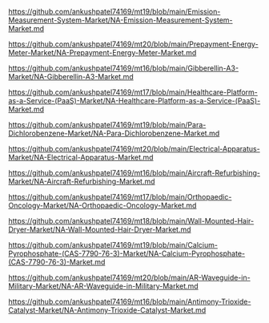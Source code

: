 <p><a href="https://github.com/ankushpatel74169/mt19/blob/main/Emission-Measurement-System-Market/NA-Emission-Measurement-System-Market.md">https://github.com/ankushpatel74169/mt19/blob/main/Emission-Measurement-System-Market/NA-Emission-Measurement-System-Market.md</a></p><p><a href="https://github.com/ankushpatel74169/mt20/blob/main/Prepayment-Energy-Meter-Market/NA-Prepayment-Energy-Meter-Market.md">https://github.com/ankushpatel74169/mt20/blob/main/Prepayment-Energy-Meter-Market/NA-Prepayment-Energy-Meter-Market.md</a></p><p><a href="https://github.com/ankushpatel74169/mt16/blob/main/Gibberellin-A3-Market/NA-Gibberellin-A3-Market.md">https://github.com/ankushpatel74169/mt16/blob/main/Gibberellin-A3-Market/NA-Gibberellin-A3-Market.md</a></p><p><a href="https://github.com/ankushpatel74169/mt17/blob/main/Healthcare-Platform-as-a-Service-(PaaS)-Market/NA-Healthcare-Platform-as-a-Service-(PaaS)-Market.md">https://github.com/ankushpatel74169/mt17/blob/main/Healthcare-Platform-as-a-Service-(PaaS)-Market/NA-Healthcare-Platform-as-a-Service-(PaaS)-Market.md</a></p><p><a href="https://github.com/ankushpatel74169/mt19/blob/main/Para-Dichlorobenzene-Market/NA-Para-Dichlorobenzene-Market.md">https://github.com/ankushpatel74169/mt19/blob/main/Para-Dichlorobenzene-Market/NA-Para-Dichlorobenzene-Market.md</a></p><p><a href="https://github.com/ankushpatel74169/mt20/blob/main/Electrical-Apparatus-Market/NA-Electrical-Apparatus-Market.md">https://github.com/ankushpatel74169/mt20/blob/main/Electrical-Apparatus-Market/NA-Electrical-Apparatus-Market.md</a></p><p><a href="https://github.com/ankushpatel74169/mt16/blob/main/Aircraft-Refurbishing-Market/NA-Aircraft-Refurbishing-Market.md">https://github.com/ankushpatel74169/mt16/blob/main/Aircraft-Refurbishing-Market/NA-Aircraft-Refurbishing-Market.md</a></p><p><a href="https://github.com/ankushpatel74169/mt17/blob/main/Orthopaedic-Oncology-Market/NA-Orthopaedic-Oncology-Market.md">https://github.com/ankushpatel74169/mt17/blob/main/Orthopaedic-Oncology-Market/NA-Orthopaedic-Oncology-Market.md</a></p><p><a href="https://github.com/ankushpatel74169/mt18/blob/main/Wall-Mounted-Hair-Dryer-Market/NA-Wall-Mounted-Hair-Dryer-Market.md">https://github.com/ankushpatel74169/mt18/blob/main/Wall-Mounted-Hair-Dryer-Market/NA-Wall-Mounted-Hair-Dryer-Market.md</a></p><p><a href="https://github.com/ankushpatel74169/mt19/blob/main/Calcium-Pyrophosphate-(CAS-7790-76-3)-Market/NA-Calcium-Pyrophosphate-(CAS-7790-76-3)-Market.md">https://github.com/ankushpatel74169/mt19/blob/main/Calcium-Pyrophosphate-(CAS-7790-76-3)-Market/NA-Calcium-Pyrophosphate-(CAS-7790-76-3)-Market.md</a></p><p><a href="https://github.com/ankushpatel74169/mt20/blob/main/AR-Waveguide-in-Military-Market/NA-AR-Waveguide-in-Military-Market.md">https://github.com/ankushpatel74169/mt20/blob/main/AR-Waveguide-in-Military-Market/NA-AR-Waveguide-in-Military-Market.md</a></p><p><a href="https://github.com/ankushpatel74169/mt16/blob/main/Antimony-Trioxide-Catalyst-Market/NA-Antimony-Trioxide-Catalyst-Market.md">https://github.com/ankushpatel74169/mt16/blob/main/Antimony-Trioxide-Catalyst-Market/NA-Antimony-Trioxide-Catalyst-Market.md</a></p>
